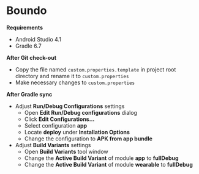 # Boundo

**Requirements**
- Android Studio 4.1
- Gradle 6.7

**After Git check-out**
- Copy the file named `custom.properties.template` in project root directory and rename it to `custom.properties`
- Make necessary changes to `custom.properties`

**After Gradle sync**
- Adjust **Run/Debug Configurations** settings
    - Open **Edit Run/Debug configurations** dialog
    - Click **Edit Configurations...**
    - Select configuration **app**
    - Locate **deploy** under **Installation Options**
    - Change the configuration to **APK from app bundle**
- Adjust **Build Variants** settings
    - Open **Build Variants** tool window
    - Change the **Active Build Variant** of module **app** to **fullDebug**
    - Change the **Active Build Variant** of module **wearable** to **fullDebug**
